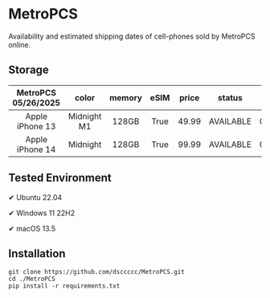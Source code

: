 # MetroPCS
Availability and estimated shipping dates of cell-phones sold by MetroPCS online.
## Storage
|MetroPCS 05/26/2025|color|memory|eSIM|price|status|shipping from|shipping to|
|:--:|:--:|:--:|:--:|:--:|:--:|:--:|:--:|
|Apple iPhone 13|Midnight M1|128GB|True|49.99|AVAILABLE|05/26/2025|05/29/2025|
|Apple iPhone 14|Midnight|128GB|True|99.99|AVAILABLE|05/26/2025|05/29/2025|

## Tested Environment
✔ Ubuntu 22.04

✔ Windows 11 22H2

✔ macOS 13.5
## Installation
```
git clone https://github.com/dsccccc/MetroPCS.git
cd ./MetroPCS
pip install -r requirements.txt
```
